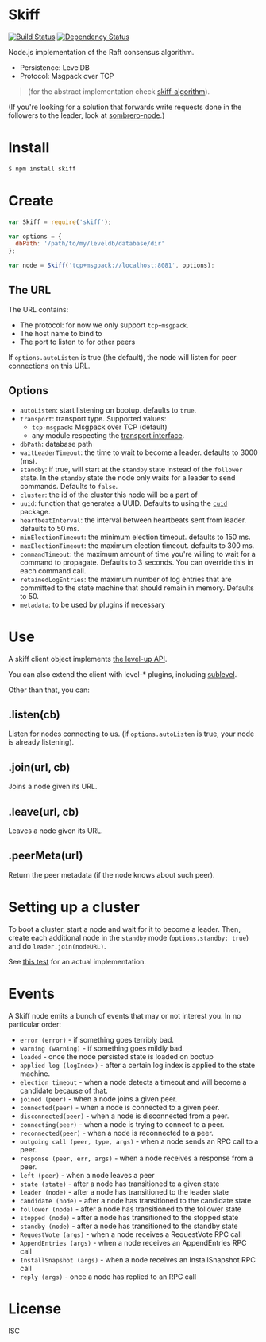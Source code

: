 # Skiff

[![Build Status](https://travis-ci.org/pgte/skiff.svg?branch=master)](https://travis-ci.org/pgte/skiff)
[![Dependency Status](https://david-dm.org/pgte/skiff.svg)](https://david-dm.org/pgte/skiff)

Node.js implementation of the Raft consensus algorithm.

* Persistence: LevelDB
* Protocol: Msgpack over TCP

> (for the abstract implementation check [skiff-algorithm](https://github.com/pgte/skiff-algorithm)).

(If you're looking for a solution that forwards write requests done in the followers to the leader, look at [sombrero-node](https://github.com/sombrerohq/sombrero-node).)


# Install

```bash
$ npm install skiff
```

# Create

```javascript
var Skiff = require('skiff');

var options = {
  dbPath: '/path/to/my/leveldb/database/dir'
};

var node = Skiff('tcp+msgpack://localhost:8081', options);
```

## The URL

The URL contains:

* The protocol: for now we only support `tcp+msgpack`.
* The host name to bind to
* The port to listen to for other peers

If `options.autoListen` is true (the default), the node will listen for peer connections on this URL.


## Options

* `autoListen`: start listening on bootup. defaults to `true`.
* `transport`: transport type. Supported values:
  * `tcp-msgpack`: Msgpack over TCP (default)
  * any module respecting the [transport interface](https://github.com/pgte/abstract-skiff-transport).
* `dbPath`: database path
* `waitLeaderTimeout`: the time to wait to become a leader. defaults to 3000 (ms).
* `standby`: if true, will start at the `standby` state instead of the `follower` state. In the `standby` state the node only waits for a leader to send commands. Defaults to `false`.
* `cluster`: the id of the cluster this node will be a part of
* `uuid`: function that generates a UUID. Defaults to using the [`cuid`](https://github.com/ericelliott/cuid) package.
* `heartbeatInterval`: the interval between heartbeats sent from leader. defaults to 50 ms.
* `minElectionTimeout`: the minimum election timeout. defaults to 150 ms.
* `maxElectionTimeout`: the maximum election timeout. defaults to 300 ms.
* `commandTimeout`: the maximum amount of time you're willing to wait for a command to propagate. Defaults to 3 seconds. You can override this in each command call.
* `retainedLogEntries`: the maximum number of log entries that are committed to the state machine that should remain in memory. Defaults to 50.
* `metadata`: to be used by plugins if necessary

# Use

A skiff client object implements [the level-up API](https://github.com/rvagg/node-levelup#api).

You can also extend the client with level-* plugins, including [sublevel](https://github.com/dominictarr/level-sublevel).

Other than that, you can:

## .listen(cb)

Listen for nodes connecting to us. (if `options.autoListen` is true, your node is already listening).

## .join(url, cb)

Joins a node given its URL.

## .leave(url, cb)

Leaves a node given its URL.

## .peerMeta(url)

Return the peer metadata (if the node knows about such peer).

# Setting up a cluster

To boot a cluster, start a node and wait for it to become a leader. Then, create each additional node in the `standby` mode (`options.standby: true`) and do `leader.join(nodeURL)`.

See [this test](https://github.com/pgte/skiff/blob/master/tests/networking.js#L27) for an actual implementation.

# Events

A Skiff node emits a bunch of events that may or not interest you. In no particular order:

* `error (error)` - if something goes terribly bad.
* `warning (warning)` - if something goes mildly bad.
* `loaded` - once the node persisted state is loaded on bootup
* `applied log (logIndex)` - after a certain log index is applied to the state machine.
* `election timeout` - when a node detects a timeout and will become a candidate because of that.
* `joined (peer)` - when a node joins a given peer.
* `connected(peer)` - when a node is connected to a given peer.
* `disconnected(peer)` - when a node is disconnected from a peer.
* `connecting(peer)` - when a node is trying to connect to a peer.
* `reconnected(peer)` - when a node is reconnected to a peer.
* `outgoing call (peer, type, args)` - when a node sends an RPC call to a peer.
* `response (peer, err, args)` - when a node receives a response from a peer.
* `left (peer)` - when a node leaves a peer
* `state (state)` - after a node has transitioned to a given state
* `leader (node)` - after a node has transitioned to the leader state
* `candidate (node)` - after a node has transitioned to the candidate state
* `follower (node)` - after a node has transitioned to the follower state
* `stopped (node)` - after a node has transitioned to the stopped state
* `standby (node)` - after a node has transitioned to the standby state
* `RequestVote (args)` - when a node receives a RequestVote RPC call
* `AppendEntries (args)` - when a node receives an AppendEntries RPC call
* `InstallSnapshot (args)` - when a node receives an InstallSnapshot RPC call
* `reply (args)` - once a node has replied to an RPC call

# License

ISC
